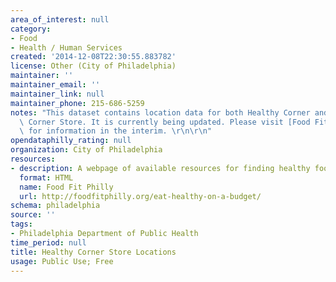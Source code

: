 ```yaml
---
area_of_interest: null
category:
- Food
- Health / Human Services
created: '2014-12-08T22:30:55.883782'
license: Other (City of Philadelphia)
maintainer: ''
maintainer_email: ''
maintainer_link: null
maintainer_phone: 215-686-5259
notes: "This dataset contains location data for both Healthy Corner and Enhanced Healthy\
  \ Corner Store. It is currently being updated. Please visit [Food Fit Philly](http://foodfitphilly.org/eat-healthy-on-a-budget/)\
  \ for information in the interim. \r\n\r\n"
opendataphilly_rating: null
organization: City of Philadelphia
resources:
- description: A webpage of available resources for finding healthy food.
  format: HTML
  name: Food Fit Philly
  url: http://foodfitphilly.org/eat-healthy-on-a-budget/
schema: philadelphia
source: ''
tags:
- Philadelphia Department of Public Health
time_period: null
title: Healthy Corner Store Locations
usage: Public Use; Free
---
```

